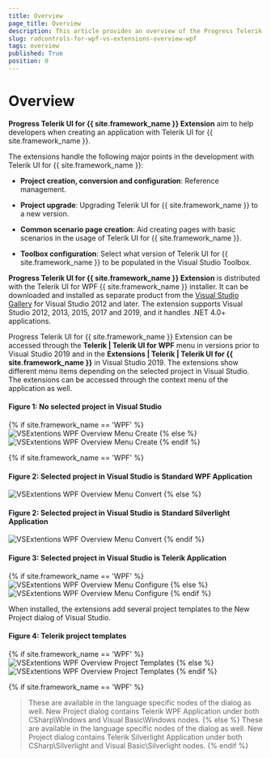 ```yaml
---
title: Overview
page_title: Overview
description: This article provides an overview of the Progress Telerik UI for {{ site.framework_name }} Extension.
slug: radcontrols-for-wpf-vs-extensions-overview-wpf
tags: overview
published: True
position: 0
---
```


# Overview

__Progress Telerik UI for {{ site.framework_name }} Extension__ aim to help developers when creating an application with Telerik UI for {{ site.framework_name }}.

The extensions handle the following major points in the development with Telerik UI for {{ site.framework_name }}:

* __Project creation, conversion and configuration__: Reference management.

* __Project upgrade__: Upgrading Telerik UI for {{ site.framework_name }} to a new version.

* __Common scenario page creation__: Aid creating pages with basic scenarios in the usage of Telerik UI for {{ site.framework_name }}.

* __Toolbox configuration__: Select what version of Telerik UI for {{ site.framework_name }} to be populated in the Visual Studio Toolbox.

__Progress Telerik UI for {{ site.framework_name }} Extension__ is distributed with the Telerik UI for WPF {{ site.framework_name }} installer. It can be downloaded and installed as separate product from the [Visual Studio Gallery](https://marketplace.visualstudio.com/) for Visual Studio 2012 and later. The extension supports Visual Studio 2012, 2013, 2015, 2017 and 2019, and it handles .NET 4.0+ applications.

Progress Telerik UI for {{ site.framework_name }} Extension can be accessed through the __Telerik | Telerik UI for WPF__ menu in versions prior to Visual Studio 2019 and in the __Extensions | Telerik | Telerik UI for {{ site.framework_name }}__ in Visual Studio 2019. The extensions show  different menu items depending on the selected project in Visual Studio. The extensions can be accessed through the context menu of the application as well.

#### Figure 1: No selected project in Visual Studio
{% if site.framework_name == 'WPF' %}
![VSExtentions WPF Overview Menu Create](images/VSExtentions_WPF_OverviewMenuCreate.png)
{% else %}
![VSExtentions WPF Overview Menu Create](images/VSExtentions_SL_OverviewMenuCreate.png)
{% endif %}

{% if site.framework_name == 'WPF' %}
#### Figure 2: Selected project in Visual Studio is Standard WPF Application
![VSExtentions WPF Overview Menu Convert](images/VSExtentions_WPF_OverviewMenuConvert.png)
{% else %}
#### Figure 2: Selected project in Visual Studio is Standard Silverlight Application
![VSExtentions WPF Overview Menu Convert](images/VSExtentions_SL_OverviewMenuConvert.png)
{% endif %}

#### Figure 3: Selected project in Visual Studio is Telerik Application
{% if site.framework_name == 'WPF' %}
![VSExtentions WPF Overview Menu Configure](images/VSExtentions_WPF_OverviewMenuConfigure.png)
{% else %}
![VSExtentions WPF Overview Menu Configure](images/VSExtentions_SL_OverviewMenuConfigure.png)
{% endif %}

When installed, the extensions add several project templates to the New Project dialog of Visual Studio.

#### Figure 4: Telerik project templates
{% if site.framework_name == 'WPF' %}
![VSExtentions WPF Overview Project Templates](images/VSExtentions_WPF_OverviewProjectTemplates.jpg)
{% else %}
![VSExtentions WPF Overview Project Templates](images/VSExtentions_SL_OverviewProjectTemplates.png)
{% endif %}

{% if site.framework_name == 'WPF' %}
>These are available in the language specific nodes of the dialog as well. New Project dialog contains Telerik WPF Application under both CSharp\Windows and Visual Basic\Windows nodes.
{% else %}
>These are available in the language specific nodes of the dialog as well. New Project dialog contains Telerik Silverlight Application under both CSharp\Silverlight and Visual Basic\Silverlight nodes.
{% endif %}
